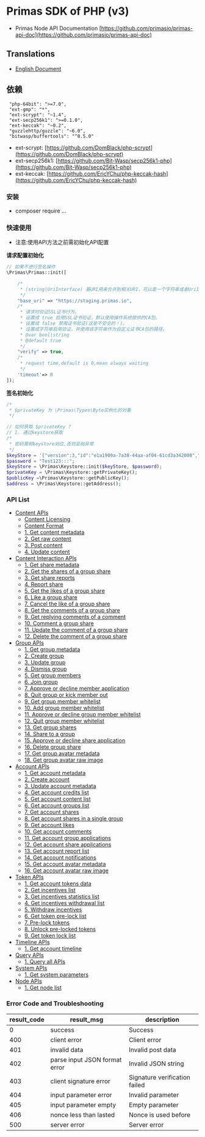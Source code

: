# Primas SDK of PHP (v3)

* Primas Node API Documentation [https://github.com/primasio/primas-api-doc](https://github.com/primasio/primas-api-doc)

## Translations

- [English Document](README-en.md)

## 依赖

```
 "php-64bit": ">=7.0",
 "ext-gmp": "*",
 "ext-scrypt": "~1.4",
 "ext-secp256k1": ">=0.1.0",
 "ext-keccak": "~0.2",
 "guzzlehttp/guzzle": "~6.0",
 "bitwasp/buffertools": "^0.5.0"
```

* ext-scrypt: [https://github.com/DomBlack/php-scrypt](https://github.com/DomBlack/php-scrypt)
* ext-secp256k1: [https://github.com/Bit-Wasp/secp256k1-php](https://github.com/Bit-Wasp/secp256k1-php)
* ext-keccak: [https://github.com/EricYChu/php-keccak-hash](https://github.com/EricYChu/php-keccak-hash)

### 安装

* composer require ...

### 快速使用
* 注意:使用API方法之前需初始化API配置

**请求配置初始化**
```php
// 如果不进行签名操作
\Primas\Primas::init([

    /*
     * (string|UriInterface) 基URI用来合并到相关URI，可以是一个字符串或者UriInterface的实例，当提供了相关uri，将合并到基URI
     */
    "base_uri" => "https://staging.primas.io",
    /*
     * 请求时验证SSL证书行为。
     * 设置成 true 启用SSL证书验证，默认使用操作系统提供的CA包。
     * 设置成 false 禁用证书验证(这是不安全的！)。
     * 设置成字符串启用验证，并使用该字符串作为自定义证书CA包的路径。
     * @var bool|string
     * @default true
     */
    "verify" => true,
    /*
     * request time,default is 0,mean always waiting
     */
    'timeout'=> 0 
]);
```
**签名初始化**
```php
/*
 * $privateKey 为 \Primas\Types\Byte实例化的对象
 */

// 如何获取 $privateKey ?
// 1. 通过keystore获取
/*
 * 密码需和keystore对应,否则会抛异常
 */
$keyStore = '{"version":3,"id":"e1a1909a-7a38-44aa-af04-61cd3a342008","address":"d75407ad8cabeeebfed78c4f3794208b3339fbf4","Crypto":{"ciphertext":"bcf8d3037432f731d3dbb0fde1b32be47faa202936c303ece7f53890a79f49d2","cipherparams":{"iv":"e28edaeff90032f24481c6117e593e01"},"cipher":"aes-128-ctr","kdf":"scrypt","kdfparams":{"dklen":32,"salt":"7d7c824367d7f6607128c721d6e1729abf706a3165384bbfc2aae80510ec0ce2","n":1024,"r":8,"p":1},"mac":"52f98caaa4959448ec612e4314146b6a2d5022d5394b77e31f5a79780079c22f"}}';
$password = "Test123:::";
$keyStore = \Primas\Keystore::init($keyStore, $password);
$privateKey = \Primas\Keystore::getPrivateKey();
$publicKey =\Primas\Keystore::getPublicKey();
$address = \Primas\Keystore::getAddress();

```

### API List

- [Content APIs](./content.md#content-apis)
  * [Content Licensing](./content.md#content-licensing)
  * [Content Format](./content.md#content-format)
  * [1. Get content metadata](./content.md#1-get-content-metadata)
  * [2. Get raw content](./content.md#2-get-raw-content)
  * [3. Post content](./content.md#3-post-content)
  * [4. Update content](./content.md#4-update-content)
- [Content Interaction APIs](./content-interaction.md#content-interaction-apis)
  * [1. Get share metadata](./content-interaction.md#1-get-share-metadata)
  * [2. Get the shares of a group share](./content-interaction.md#2-get-the-shares-of-a-group-share)
  * [3. Get share reports](./content-interaction.md#3-get-share-reports)
  * [4. Report share](./content-interaction.md#4-report-share)
  * [5. Get the likes of a group share](./content-interaction.md#5-get-the-likes-of-a-group-share)
  * [6. Like a group share](./content-interaction.md#6-like-a-group-share)
  * [7. Cancel the like of a group share](./content-interaction.md#7-cancel-the-like-of-a-group-share)
  * [8. Get the comments of a group share](./content-interaction.md#8-get-the-comments-of-a-group-share)
  * [9. Get replying comments of a comment](./content-interaction.md#9-get-replying-comments-of-a-comment)
  * [10. Comment a group share](./content-interaction.md#10-comment-a-group-share)
  * [11. Update the comment of a group share](./content-interaction.md#11-update-the-comment-of-a-group-share)
  * [12. Delete the comment of a group share](./content-interaction.md#12-delete-the-comment-of-a-group-share)
- [Group APIs](./group.md#group-apis)
  * [1. Get group metadata](./group.md#1-get-group-metadata)
  * [2. Create group](./group.md#2-create-group)
  * [3. Update group](./group.md#3-update-group)
  * [4. Dismiss group](./group.md#4-dismiss-group)
  * [5. Get group members](./group.md#5-get-group-members)
  * [6. Join group](./group.md#6-join-group)
  * [7. Approve or decline member application](./group.md#7-approve-or-decline-member-application)
  * [8. Quit group or kick member out](./group.md#8-quit-group-or-kick-member-out)
  * [9. Get group member whitelist](./group.md#9-get-group-member-whitelist)
  * [10. Add group member whitelist](./group.md#10-add-group-member-whitelist)
  * [11. Approve or decline group member whitelist](./group.md#11-approve-or-decline-group-member-whitelist)
  * [12. Quit group member whitelist](./group.md#12-quit-group-member-whitelist)
  * [13. Get group shares](./group.md#13-get-group-shares)
  * [14. Share to a group](./group.md#14-share-to-a-group)
  * [15. Approve or decline share application](./group.md#15-approve-or-decline-share-application)
  * [16. Delete group share](./group.md#16-delete-group-share)
  * [17. Get group avatar metadata](./group.md#17-get-group-avatar-metadata)
  * [18. Get group avatar raw image](./group.md#18-get-group-avatar-raw-image)
- [Account APIs](./account.md#account-apis)
  * [1. Get account metadata](./account.md#1-get-account-metadata)
  * [2. Create account](./account.md#2-create-account)
  * [3. Update account metadata](./account.md#3-update-account-metadata)
  * [4. Get account credits list](./account.md#4-get-account-credits-list)
  * [5. Get account content list](./account.md#5-get-account-content-list)
  * [6. Get account groups list](./account.md#6-get-account-groups-list)
  * [7. Get account shares](./account.md#7-get-account-shares)
  * [8. Get account shares in a single group](./account.md#8-get-account-shares-in-a-single-group)
  * [9. Get account likes](./account.md#9-get-account-likes)
  * [10. Get account comments](./account.md#10-get-account-comments)
  * [11. Get account group applications](./account.md#11-get-account-group-applications)
  * [12. Get account share applications](./account.md#12-get-account-share-applications)
  * [13. Get account report list](./account.md#13-get-account-report-list)
  * [14. Get account notifications](./account.md#14-get-account-notifications)
  * [15. Get account avatar metadata](./account.md#15-get-account-avatar-metadata)
  * [16. Get account avatar raw image](./account.md#16-get-account-avatar-raw-image)
- [Token APIs](./token.md#token-apis)
  * [1. Get account tokens data](./token.md#1-get-account-tokens-data)
  * [2. Get incentives list](./token.md#2-get-incentives-list)
  * [3. Get incentives statistics list](./token.md#3-get-incentives-statistics-list)
  * [4. Get incentives withdrawal list](./token.md#4-get-incentives-withdrawal-list)
  * [5. Withdraw incentives](./token.md#5-withdraw-incentives)
  * [6. Get token pre-lock list](./token.md#6-get-token-pre-lock-list)
  * [7. Pre-lock tokens](./token.md#7-pre-lock-tokens)
  * [8. Unlock pre-locked tokens](./token.md#8-unlock-pre-locked-tokens)
  * [9. Get token lock list](./token.md#9-get-token-lock-list)
- [Timeline APIs](./timeline.md#timeline-apis)
  * [1. Get account timeline](./timeline.md#1-get-account-timeline)
- [Query APIs](./query.md#query-apis)
  * [1. Query all APIs](./query.md#1-query-all-apis)
- [System APIs](./system.md#system-apis)
  * [1. Get system parameters](./system.md#1-get-system-parameters)
- [Node APIs](./node.md#node-apis)
  * [1. Get node list](./node.md#1-get-node-list)

### Error Code and Troubleshooting

| result_code	| result_msg | description |
| ------------ | ------------- | ------------- |
| 0	| success | Success|
| 400 | client error | Client error|
| 401	| invalid data | Invalid post data |
| 402 | parse input JSON format error | Invalid JSON string |
| 403 | client signature error | Signature verification failed |
| 404	| input parameter error | Invalid parameter |
| 405	| input parameter empty | Empty parameter |
| 406	| nonce less than lasted | Nonce is used before |
| 500	| server error | Server error |
